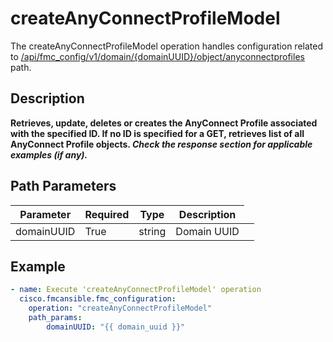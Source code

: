 # createAnyConnectProfileModel

The createAnyConnectProfileModel operation handles configuration related to [/api/fmc_config/v1/domain/{domainUUID}/object/anyconnectprofiles](/paths//api/fmc_config/v1/domain/{domain_uuid}/object/anyconnectprofiles.md) path.&nbsp;
## Description
**Retrieves, update, deletes or creates the AnyConnect Profile associated with the specified ID. If no ID is specified for a GET, retrieves list of all AnyConnect Profile objects. _Check the response section for applicable examples (if any)._**

## Path Parameters
| Parameter | Required | Type | Description |
| --------- | -------- | ---- | ----------- |
| domainUUID | True | string <td colspan=3> Domain UUID |

## Example
```yaml
- name: Execute 'createAnyConnectProfileModel' operation
  cisco.fmcansible.fmc_configuration:
    operation: "createAnyConnectProfileModel"
    path_params:
        domainUUID: "{{ domain_uuid }}"

```